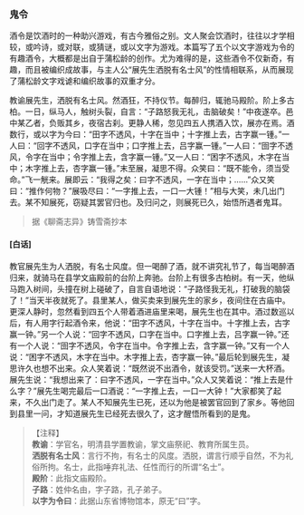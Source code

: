 <script type="text/javascript">
    var head = document.getElementsByTagName('head')[0];
    cssURL = '/public/liao.css';
    linkTag = document.createElement('link');
    linkTag.href = cssURL;
    linkTag.setAttribute('type','text/css');
    linkTag.setAttribute('rel','stylesheet');
    head.appendChild(linkTag);
</script>
### 鬼令

酒令是饮酒时的一种助兴游戏，有古今雅俗之别。文人聚会饮酒时，往往以才学相较，或吟诗，或对联，或猜谜，或以文字为游戏。本篇写了五个以文字游戏为令的有趣酒令，大概都是出自于蒲松龄的创作。尤为难得的是，这些酒令不仅新奇，有趣，而且被编织成故事，与主人公“展先生洒脱有名士风”的性情相联系，从而展现了蒲松龄文字戏谑和编织故事的双重才分。

教谕展先生，洒脱有名士风。然酒狂，不持仪节。每醉归，辄驰马殿阶。阶上多古柏。一日，纵马人，触树头裂，自言：“子路怒我无礼，击脑破矣！”中夜遂卒。邑中某乙者，负贩其乡，夜宿古刹。更静人稀，忽见四五人携酒入饮，展亦在焉。酒数行，或以字为今曰：“田字不透风，十字在当中；十字推上去，古字赢一锺。”一人曰：“回字不透风，口字在当中；口字推上去，吕字赢一锺。”一人曰：“囹字不透风，令字在当中；令字推上去，含字赢一锺。”又一人曰：“困字不透风，木字在当中；木字推上去，杏字赢一锺。”末至展，凝思不得。众笑曰：“既不能令，须当受命。”飞一觥来。展即云：“我得之矣：曰字不透风，一字在当中；……”众又笑曰：“推作何物？”展吸尽曰：“一字推上去，一口一大锺！”相与大笑，未几出门去。某不知展死，窃疑其罢官归也。及归问之，则展死已久，始悟所遇者鬼耳。

</section>

> 据《聊斋志异》铸雪斋抄本

#### [白话]
<aside>

教官展先生为人洒脱，有名士风度。但一喝醉了酒，就不讲究礼节了，每当喝醉酒归来，就骑马在县学文庙殿前的台阶上奔驰。台阶上有很多古柏树。有一天，他纵马跑入树间，头撞在树上碰破了，自言自语地说：“子路怪我无礼，打破我的脑袋了！”当天半夜就死了。县里某人，做买卖来到展先生的家乡，夜间住在古庙中。更深人静时，忽然看到四五个人带着酒进庙里来喝，展先生也在其中。酒过数巡以后，有人用字行起酒令来，他说：“田字不透风，十字在当中。十字推上去，古字赢一钟。”另一个人说：“回字不透风，口字在当中。口字推上去，吕字赢一钟。”还有一个人说：“囹字不透风，令字在当中。令字推上去，含字赢一钟。”又有一个人说：“困字不透风，木字在当中。木字推上去，杏字赢一钟。”最后轮到展先生，凝思许久也想不出来。众人笑着说：“既然说不出酒令，就该受罚。”送来一大杯酒。展先生说：“我想出来了：曰字不透风，一字在当中。”众人又笑着说：“推上去是什么字？”展先生喝完最后一口酒说：“一字推上去，一口一大钟！”大家都笑了起来，不久出门走了。某人不知展先生已死，还以为他是被罢官回到了家乡。等他回到县里一问，才知道展先生已经死去很久了，这才醒悟所看到的是鬼。

</aside>

> 【注释】  
<b>教谕</b>：学官名，明清县学置教谕，掌文庙祭祀、教育所属生员。  
<b>洒脱有名士风</b>：言行不拘，有名士的风度。洒脱，谓言行顺乎自然，不为礼俗所拘。名士，此指唾弃礼法、任性而行的所谓“名士”。  
<b>殿阶</b>：此指文庙殿阶。  
<b>子路</b>：姓仲名由，字子路，孔子弟子。  
<b>以字为令曰</b>：此据山东省博物馆本，原无“曰”字。  
